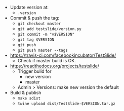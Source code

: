 - Update version at:
	- `.version`
- Commit & push the tag:
  - `git checkout master`
  - `git add testslide/version.py`
  - `git commit -m "v$VERSION"`
  - `git tag $VERSION`
  - `git push`
  - `git push master --tags`
- https://travis-ci.com/facebookincubator/TestSlide/
	- Check if master build is OK.
- https://readthedocs.org/projects/testslide/
	- Trigger bulid for
		- new version
		- master
	- Admin > Versions: make new version the default
- Build & publish
	- `make sdist`
	- `twine upload dist/TestSlide-$VERSION.tar.gz`